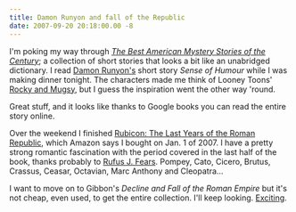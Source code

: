 ```yaml
---
title: Damon Runyon and fall of the Republic
date: 2007-09-20 20:18:00.00 -8
---
```

I'm poking my way through _[The Best American Mystery Stories of the Century](http://books.google.com/books?id=t_LldHktl9QC&pg=PA204&lpg=PA204&dq=%22damon+runyon%22+%22sense+of+humor%22&source=web&ots=Gq_6r0ny81&sig=FPyoZs-1N79fE099GhpLz9r0688)_; a collection of short stories that looks a bit like an unabridged dictionary. I read [Damon Runyon's](http://en.wikipedia.org/wiki/Damon_Runyon) short story _Sense of Humour_ while I was making dinner tonight. The characters made me think of Looney Toons' [Rocky and Mugsy](/files/bugsride.wav), but I guess the inspiration went the other way 'round.

Great stuff, and it looks like thanks to Google books you can read the entire story online.

Over the weekend I finished [Rubicon: The Last Years of the Roman Republic](http://www.amazon.com/gp/product/1400078970/ref=yml_dp), which Amazon says I bought on Jan. 1 of 2007. I have a pretty strong romantic fascination with the period covered in the last half of the book, thanks probably to [Rufus J. Fears](http://www.teach12.com/ttcx/coursedesclong2.aspx?cid=349&id=349&pc=By%20Title). Pompey, Cato, Cicero, Brutus, Crassus, Ceasar, Octavian, Marc Anthony and Cleopatra…

I want to move on to Gibbon's _Decline and Fall of the Roman Empire_ but it's not cheap, even used, to get the entire collection. I'll keep looking. [Exciting](http://www.his.com/~z/gibbon.html).
